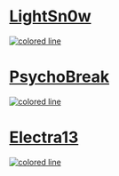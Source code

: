 # [LightSn0w](https://light-yt.github.io/LightSn0w)


<a href="#"><img src="https://i.imgur.com/y4oV9VV.png" alt="colored line"></a>




# [PsychoBreak](https://light-yt.github.io/PsychoBreak)

<a href="#"><img src="https://i.imgur.com/y4oV9VV.png" alt="colored line"></a>




# [Electra13](https://light-yt.github.io/electra/releases)


<a href="#"><img src="https://i.imgur.com/y4oV9VV.png" alt="colored line"></a>
